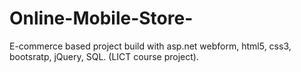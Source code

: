 # Online-Mobile-Store-
E-commerce based project build with asp.net webform, html5, css3, bootsratp, jQuery, SQL. (LICT course project).
